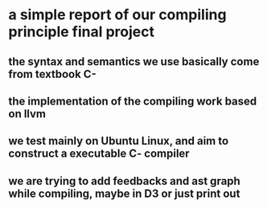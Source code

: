 # a simple report of our compiling principle final project

## the syntax and semantics we use basically come from textbook C-

## the implementation of the compiling work based on llvm

## we test mainly on Ubuntu Linux, and aim to construct a executable C- compiler

## we are trying to add feedbacks and ast graph while compiling, maybe in D3 or just print out
